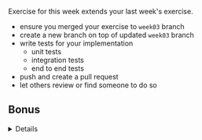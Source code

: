 Exercise for this week extends your last week's exercise.

- ensure you merged your exercise to `week03` branch
- create a new branch on top of updated `week03` branch
- write tests for your implementation
  - unit tests
  - integration tests
  - end to end tests
- push and create a pull request
- let others review or find someone to do so

## Bonus

<details>

If you're confident in writing tests, write some tests for `ModelValidationAttribute` class.

</details>